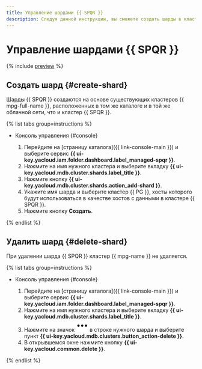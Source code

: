 ```yaml
---
title: Управление шардами {{ SPQR }}
description: Следуя данной инструкции, вы сможете создать шарды в кластере {{ mspqr-name }}.
---
```


# Управление шардами {{ SPQR }}

{% include [preview](../../_includes/note-service-preview.md) %}

## Создать шард {#create-shard}

Шарды {{ SPQR }} создаются на основе существующих кластеров {{ mpg-full-name }}, расположенных в том же каталоге и в той же облачной сети, что и кластер {{ SPQR }}.

{% list tabs group=instructions %}

- Консоль управления {#console}

    1. Перейдите на [страницу каталога]({{ link-console-main }}) и выберите сервис **{{ ui-key.yacloud.iam.folder.dashboard.label_managed-spqr }}**.
    1. Нажмите на имя нужного кластера и выберите вкладку **{{ ui-key.yacloud.mdb.cluster.shards.label_title }}**.
    1. Нажмите кнопку **{{ ui-key.yacloud.mdb.cluster.shards.action_add-shard }}**.
    1. Укажите имя шарда и выберите кластер {{ PG }}, хосты которого будут использоваться в качестве хостов с данными в кластере {{ SPQR }}.
    1. Нажмите кнопку **Создать**.

{% endlist %}

## Удалить шард {#delete-shard}

При удалении шарда {{ SPQR }} кластер {{ mpg-name }} не удаляется.

{% list tabs group=instructions %}

- Консоль управления {#console}

    1. Перейдите на [страницу каталога]({{ link-console-main }}) и выберите сервис **{{ ui-key.yacloud.iam.folder.dashboard.label_managed-spqr }}**.
    1. Нажмите на имя нужного кластера и выберите вкладку **{{ ui-key.yacloud.mdb.cluster.shards.label_title }}**.
    1. Нажмите на значок ![image](../../_assets/console-icons/ellipsis.svg) в строке нужного шарда и выберите пункт **{{ ui-key.yacloud.mdb.clusters.button_action-delete }}**.
    1. В открывшемся окне нажмите кнопку **{{ ui-key.yacloud.common.delete }}**.

{% endlist %}
